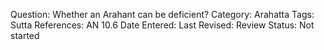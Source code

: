 Question: Whether an Arahant can be deficient?
Category: Arahatta
Tags:
Sutta References: AN 10.6
Date Entered:
Last Revised:
Review Status: Not started